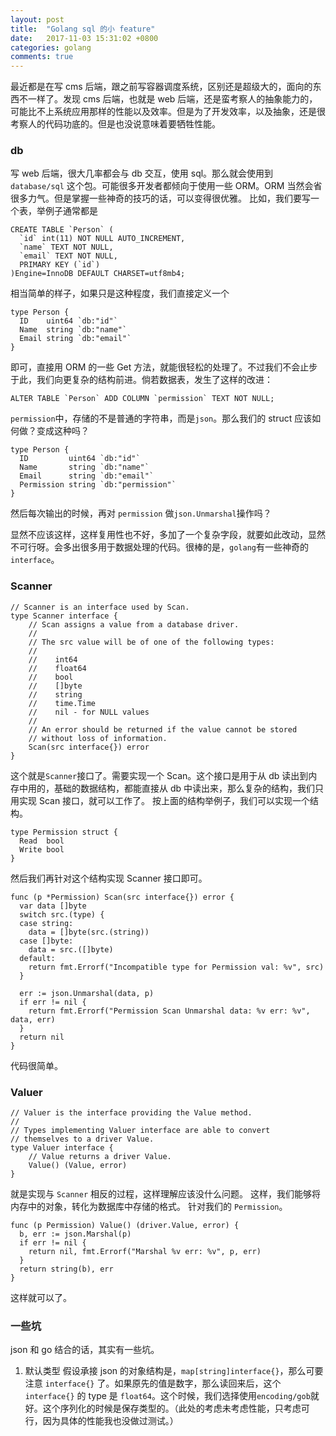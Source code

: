 ```yaml
---
layout: post
title:  "Golang sql 的小 feature"
date:   2017-11-03 15:31:02 +0800
categories: golang
comments: true
---
```

最近都是在写 cms 后端，跟之前写容器调度系统，区别还是超级大的，面向的东西不一样了。发现 cms 后端，也就是 web
后端，还是蛮考察人的抽象能力的，可能比不上系统应用那样的性能以及效率。但是为了开发效率，以及抽象，还是很考察人的代码功底的。但是也没说意味着要牺牲性能。

<!--more-->

### db
写 web 后端，很大几率都会与 db 交互，使用 sql。那么就会使用到 `database/sql` 这个包。可能很多开发者都倾向于使用一些 ORM。ORM 当然会省很多力气。但是掌握一些神奇的技巧的话，可以变得很优雅。
比如，我们要写一个表，举例子通常都是
```
CREATE TABLE `Person` (
  `id` int(11) NOT NULL AUTO_INCREMENT,
  `name` TEXT NOT NULL,
  `email` TEXT NOT NULL,
  PRIMARY KEY (`id`)
)Engine=InnoDB DEFAULT CHARSET=utf8mb4;
```

相当简单的样子，如果只是这种程度，我们直接定义一个
```
type Person {
  ID    uint64 `db:"id"`
  Name  string `db:"name"`
  Email string `db:"email"`
}
```
即可，直接用 ORM 的一些 Get 方法，就能很轻松的处理了。不过我们不会止步于此，我们向更复杂的结构前进。倘若数据表，发生了这样的改进：
```
ALTER TABLE `Person` ADD COLUMN `permission` TEXT NOT NULL;
```
`permission`中，存储的不是普通的字符串，而是`json`。那么我们的 struct 应该如何做？变成这种吗？
```
type Person {
  ID         uint64 `db:"id"`
  Name       string `db:"name"`
  Email      string `db:"email"`
  Permission string `db:"permission"`
}
```
然后每次输出的时候，再对 `permission` 做`json.Unmarshal`操作吗？

显然不应该这样，这样复用性也不好，多加了一个复杂字段，就要如此改动，显然不可行呀。会多出很多用于数据处理的代码。很棒的是，`golang`有一些神奇的 `interface`。

### Scanner
```
// Scanner is an interface used by Scan.
type Scanner interface {
	// Scan assigns a value from a database driver.
	//
	// The src value will be of one of the following types:
	//
	//    int64
	//    float64
	//    bool
	//    []byte
	//    string
	//    time.Time
	//    nil - for NULL values
	//
	// An error should be returned if the value cannot be stored
	// without loss of information.
	Scan(src interface{}) error
}
```
这个就是`Scanner`接口了。需要实现一个 Scan。这个接口是用于从 db 读出到内存中用的，基础的数据结构，都能直接从 db 中读出来，那么复杂的结构，我们只用实现 Scan 接口，就可以工作了。
按上面的结构举例子，我们可以实现一个结构。
```
type Permission struct {
  Read  bool
  Write bool
}
```
然后我们再针对这个结构实现 Scanner 接口即可。
```
func (p *Permission) Scan(src interface{}) error {
  var data []byte
  switch src.(type) {
  case string:
    data = []byte(src.(string))
  case []byte:
    data = src.([]byte)
  default:
    return fmt.Errorf("Incompatible type for Permission val: %v", src)
  }

  err := json.Unmarshal(data, p)
  if err != nil {
    return fmt.Errorf("Permission Scan Unmarshal data: %v err: %v", data, err)
  }
  return nil
}
```

代码很简单。

### Valuer
```
// Valuer is the interface providing the Value method.
//
// Types implementing Valuer interface are able to convert
// themselves to a driver Value.
type Valuer interface {
	// Value returns a driver Value.
	Value() (Value, error)
}
```

就是实现与 `Scanner` 相反的过程，这样理解应该没什么问题。
这样，我们能够将内存中的对象，转化为数据库中存储的格式。
针对我们的 `Permission`。
```
func (p Permission) Value() (driver.Value, error) {
  b, err := json.Marshal(p)
  if err != nil {
    return nil, fmt.Errorf("Marshal %v err: %v", p, err)
  }
  return string(b), err
}
```

这样就可以了。

### 一些坑
json 和 go 结合的话，其实有一些坑。
1. 默认类型
假设承接 json 的对象结构是，`map[string]interface{}`，那么可要注意 `interface{}` 了。如果原先的值是数字，那么读回来后，这个 `interface{}` 的 type 是
`float64`。这个时候，我们选择使用`encoding/gob`就好。这个序列化的时候是保存类型的。（此处的考虑未考虑性能，只考虑可行，因为具体的性能我也没做过测试。）
